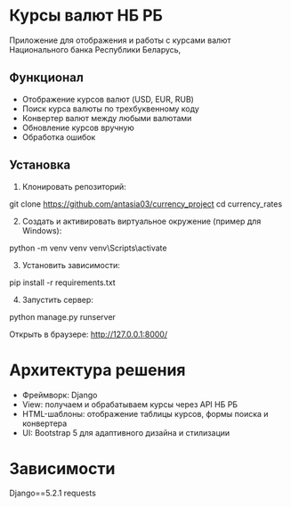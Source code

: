 # Курсы валют НБ РБ

Приложение для отображения и работы с курсами валют Национального банка Республики Беларусь,

## Функционал

- Отображение курсов валют (USD, EUR, RUB)
- Поиск курса валюты по трехбуквенному коду
- Конвертер валют между любыми валютами
- Обновление курсов вручную
- Обработка ошибок

## Установка

1. Клонировать репозиторий:

git clone https://github.com/antasia03/currency_project
cd currency_rates

2. Создать и активировать виртуальное окружение (пример для Windows):

python -m venv venv
venv\Scripts\activate

3. Установить зависимости:

pip install -r requirements.txt

4. Запустить сервер:

python manage.py runserver

Открыть в браузере: http://127.0.0.1:8000/

# Архитектура решения
- Фреймворк: Django
- View: получаем и обрабатываем курсы через API НБ РБ
- HTML-шаблоны: отображение таблицы курсов, формы поиска и конвертера
- UI: Bootstrap 5 для адаптивного дизайна и стилизации

# Зависимости
Django==5.2.1
requests
